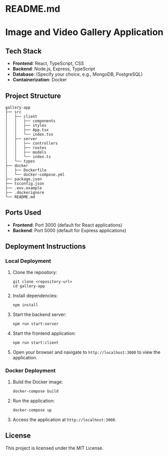 # README.md

# Image and Video Gallery Application

## Tech Stack
- **Frontend**: React, TypeScript, CSS
- **Backend**: Node.js, Express, TypeScript
- **Database**: (Specify your choice, e.g., MongoDB, PostgreSQL)
- **Containerization**: Docker

## Project Structure
```
gallery-app
├── src
│   ├── client
│   │   ├── components
│   │   ├── styles
│   │   ├── App.tsx
│   │   └── index.tsx
│   ├── server
│   │   ├── controllers
│   │   ├── routes
│   │   ├── models
│   │   └── index.ts
│   └── types
├── docker
│   ├── Dockerfile
│   └── docker-compose.yml
├── package.json
├── tsconfig.json
├── .env.example
├── .dockerignore
└── README.md
```

## Ports Used
- **Frontend**: Port 3000 (default for React applications)
- **Backend**: Port 5000 (default for Express applications)

## Deployment Instructions

### Local Deployment
1. Clone the repository:
   ```
   git clone <repository-url>
   cd gallery-app
   ```
2. Install dependencies:
   ```
   npm install
   ```
3. Start the backend server:
   ```
   npm run start:server
   ```
4. Start the frontend application:
   ```
   npm run start:client
   ```
5. Open your browser and navigate to `http://localhost:3000` to view the application.

### Docker Deployment
1. Build the Docker image:
   ```
   docker-compose build
   ```
2. Run the application:
   ```
   docker-compose up
   ```
3. Access the application at `http://localhost:3000`.

## License
This project is licensed under the MIT License.